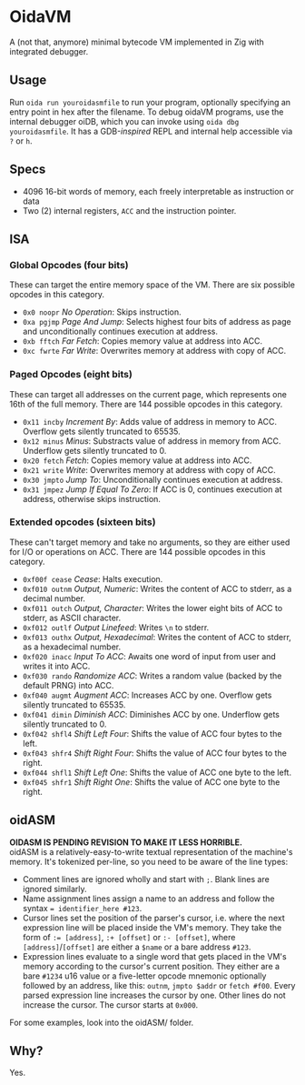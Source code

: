 # OidaVM

A (not that, anymore) minimal bytecode VM implemented in Zig with integrated debugger.

## Usage

Run `oida run youroidasmfile` to run your program, optionally specifying an entry point in hex after the filename. To debug oidaVM programs, use the internal debugger oiDB, which you can invoke using `oida dbg youroidasmfile`. It has a GDB-*inspired* REPL and internal help accessible via `?` or `h`.

## Specs

- 4096 16-bit words of memory, each freely interpretable as instruction or data
- Two (2) internal registers, `ACC` and the instruction pointer.

## ISA

### Global Opcodes (four bits)

These can target the entire memory space of the VM. There are six possible opcodes in this category.

- `0x0 noopr` *No Operation*: Skips instruction.
- `0xa pgjmp` *Page And Jump*: Selects highest four bits of address as page and unconditionally continues execution at address.
- `0xb fftch` *Far Fetch*: Copies memory value at address into ACC.
- `0xc fwrte` *Far Write*: Overwrites memory at address with copy of ACC.

### Paged Opcodes (eight bits)

These can target all addresses on the current page, which represents one 16th of the full memory. There are 144 possible opcodes in this category.

- `0x11 incby` *Increment By*: Adds value of address in memory to ACC. Overflow gets silently truncated to 65535.
- `0x12 minus` *Minus*: Substracts value of address in memory from ACC. Underflow gets silently truncated to 0.
- `0x20 fetch` *Fetch*: Copies memory value at address into ACC.
- `0x21 write` *Write*: Overwrites memory at address with copy of ACC.
- `0x30 jmpto` *Jump To*: Unconditionally continues execution at address.
- `0x31 jmpez` *Jump If Equal To Zero*: If ACC is 0, continues execution at address, otherwise skips instruction.

### Extended opcodes (sixteen bits)

These can't target memory and take no arguments, so they are either used for I/O or operations on ACC. There are 144 possible opcodes in this category.

- `0xf00f cease` *Cease*: Halts execution.
- `0xf010 outnm` *Output, Numeric*: Writes the content of ACC to stderr, as a decimal number.
- `0xf011 outch` *Output, Character*: Writes the lower eight bits of ACC to stderr, as ASCII character.
- `0xf012 outlf` *Output Linefeed*: Writes `\n` to stderr.
- `0xf013 outhx` *Output, Hexadecimal*: Writes the content of ACC to stderr, as a hexadecimal number.
- `0xf020 inacc` *Input To ACC*: Awaits one word of input from user and writes it into ACC.
- `0xf030 rando` *Randomize ACC*: Writes a random value (backed by the default PRNG) into ACC.
- `0xf040 augmt` *Augment ACC*: Increases ACC by one. Overflow gets silently truncated to 65535.
- `0xf041 dimin` *Diminish ACC*: Diminishes ACC by one. Underflow gets silently truncated to 0.
- `0xf042 shfl4` *Shift Left Four*: Shifts the value of ACC four bytes to the left.
- `0xf043 shfr4` *Shift Right Four*: Shifts the value of ACC four bytes to the right.
- `0xf044 shfl1` *Shift Left One*: Shifts the value of ACC one byte to the left.
- `0xf045 shfr1` *Shift Right One*: Shifts the value of ACC one byte to the right.

## oidASM

**OIDASM IS PENDING REVISION TO MAKE IT LESS HORRIBLE.**  
oidASM is a relatively-easy-to-write textual representation of the machine's memory. It's tokenized per-line, so you need to be aware of the line types:

- Comment lines are ignored wholly and start with `;`. Blank lines are ignored similarly.
- Name assignment lines assign a name to an address and follow the syntax `= identifier_here #123`.
- Cursor lines set the position of the parser's cursor, i.e. where the next expression line will be placed inside the VM's memory. They take the form of `:= [address]`, `:+ [offset]` or `:- [offset]`, where `[address]`/`[offset]` are either a `$name` or a bare address `#123`.
- Expression lines evaluate to a single word that gets placed in the VM's memory according to the cursor's current position. They either are a bare `#1234` u16 value or a five-letter opcode mnemonic optionally followed by an address, like this: `outnm`, `jmpto $addr` or `fetch #f00`. Every parsed expression line increases the cursor by one. Other lines do not increase the cursor. The cursor starts at `0x000`.

For some examples, look into the oidASM/ folder.

## Why?

Yes.
